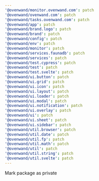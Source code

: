 ```yaml
---
'@ovenwand/monitor.ovenwand.com': patch
'@ovenwand/ovenwand.com': patch
'@ovenwand/tasks.ovenwand.com': patch
'@ovenwand/app': patch
'@ovenwand/brand.logo': patch
'@ovenwand/brand': patch
'@ovenwand/config': patch
'@ovenwand/env': patch
'@ovenwand/monitor': patch
'@ovenwand/services.faunadb': patch
'@ovenwand/services': patch
'@ovenwand/test.cypress': patch
'@ovenwand/test': patch
'@ovenwand/test.svelte': patch
'@ovenwand/ui.button': patch
'@ovenwand/ui.grid': patch
'@ovenwand/ui.icon': patch
'@ovenwand/ui.layout': patch
'@ovenwand/ui.loader': patch
'@ovenwand/ui.modal': patch
'@ovenwand/ui.notification': patch
'@ovenwand/ui.overlay': patch
'@ovenwand/ui': patch
'@ovenwand/ui.sheet': patch
'@ovenwand/ui.sidebar': patch
'@ovenwand/util.browser': patch
'@ovenwand/util.date': patch
'@ovenwand/util.fp': patch
'@ovenwand/util.math': patch
'@ovenwand/util': patch
'@ovenwand/util.string': patch
'@ovenwand/util.svelte': patch
---
```


Mark package as private
